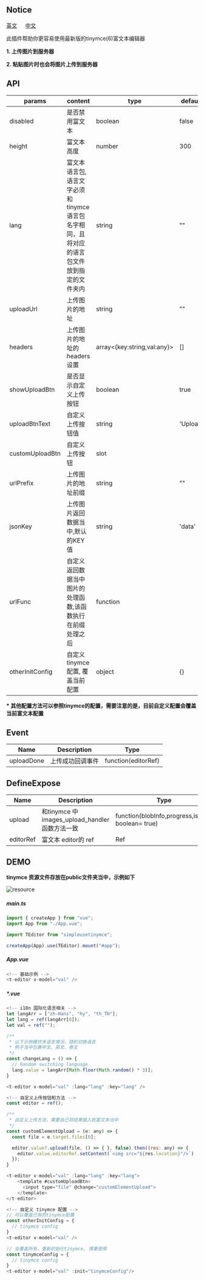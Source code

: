 ## Notice
[英文](https://github.com/numver/simpleUseTinymce#readme) &emsp; [中文](https://github.com/numver/simpleUseTinymce#readme_cn)

此插件帮助你更容易使用最新版的tinymce(6)富文本编辑器

**1. 上传图片到服务器**

**2. 粘贴图片时也会将图片上传到服务器**

## API

|params|content|type|default|
|----|----|----|----|
|disabled|是否禁用富文本|boolean|false|
|height|富文本高度 |number|300|
|lang|富文本语言包, 语言文字必须和tinymce语言包名字相同，且将对应的语言包文件放到指定的文件夹内 |string|""|
|uploadUrl|上传图片的地址|string|""|
|headers|上传图片的地址的 headers设置|array<{key:string,val:any}>|[]|
|showUploadBtn|是否显示自定义上传按钮|boolean|true|
|uploadBtnText|自定义上传按钮值|string|'Upload'|
|customUploadBtn|自定义上传按钮|slot|
|urlPrefix|上传图片的地址前缀 |string|""|
|jsonKey| 上传图片返回数据当中,默认的KEY值 |string|'data'|
|urlFunc|自定义返回数据当中图片的处理函数,该函数执行在前缀处理之后 |function||
|otherInitConfig|自定义 tinymce 配置, 覆盖当前配置 |object|{}|

**\* 其他配置方法可以参照tinymce的配置，需要注意的是，目前自定义配置会覆盖当前富文本配置**

## Event

|Name|Description|Type|
|----|----|----|
|uploadDone|上传成功回调事件|function(editorRef)|

## DefineExpose

|Name|Description|Type|
|----|----|----|
|upload|和tinymce 中images_upload_handler函数方法一致|function(blobInfo,progress,isBlob: boolean= true)|
|editorRef|富文本 editor的 ref|Ref|

## DEMO
**tinymce 资源文件存放在public文件夹当中，示例如下**

![resource](https://github.com/numver/simpleUseTinymce/blob/main/assets/resource.png)


##### main.ts
```javascript
import { createApp } from "vue";
import App from "./App.vue";

import TEditor from "simpleusetinymce";

createApp(App).use(TEditor).mount("#app");
```

##### App.vue
```javascript
<!-- 基础示例 -->
<t-editor v-model="val" />
```

##### *.vue
```javascript
<!-- i18n 国际化语言相关 -->
let langArr = ["zh-Hans", "hy", "th_TH"];
let lang = ref(langArr[0]);
let val = ref("");

/**
 * 以下示例模仿多语言情况，随机切换语言
 * 例子当中包裹中文、英文、泰文
 */
const changeLang = () => {
  // Random switching language
  lang.value = langArr[Math.floor(Math.random() * 3)];
}

<t-editor v-model="val" :lang="lang" :key="lang" />
```

```javascript
<!-- 自定义上传按钮和方法 -->
const editor = ref();

/**
 * 自定义上传方法，需要自己将结果插入到富文本当中
 */
const customElementUpload = (e: any) => {
  const file = e.target.files[0];

  editor.value?.upload(file, () => { }, false).then((res: any) => {
    editor.value.editorRef.setContent(`<img src="${res.location}"/>`)
  });
}

<t-editor v-model="val" :lang="lang" :key="lang">
    <template #customUploadBtn>
      <input type="file" @change="customElementUpload">
    </template> 
</t-editor>
```

```javascript
<!-- 自定义 tinymce 配置 -->
// 可以覆盖已有的tinymce配置
const otherInitConfig = {
  // tinymce config
}
<t-editor v-model="val" />

// 会覆盖所有，重新初始化tinymce, 慎重使用
const tinymceConfig = {
  // tinymce config
}
<t-editor v-model="val" :init="tinymceConfig"/>
```